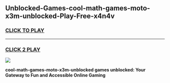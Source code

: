 
## Unblocked-Games-cool-math-games-moto-x3m-unblocked-Play-Free-x4n4v
<h3>
<a href="https://premium76.site?title=cool-math-games-moto-x3m-unblocked&ref=20A">CLICK TO PLAY</a></h3>
<hr>

<h3>
<a href="https://premium76.site?title=cool-math-games-moto-x3m-unblocked&ref=20A">CLICK 2 PLAY</a>
  
</h3>

<a href="https://premium76.site?title=cool-math-games-moto-x3m-unblocked&ref=20A"><img src="https://clearcache.store/games.png"></a>


**cool-math-games-moto-x3m-unblocked games unblocked: Your Gateway to Fun and Accessible Online Gaming**
